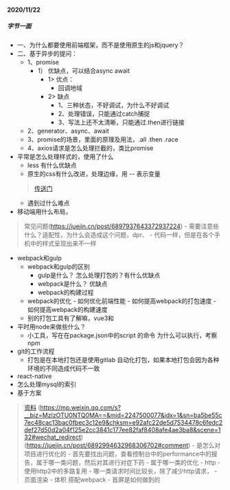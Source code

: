 #### 2020/11/22
##### 字节一面
- 一、为什么都要使用前端框架，而不是使用原生的js和jquery？
- 二、基于异步的提问：
    - 1、promise
        - 1） 优缺点，可以结合async await
            - 1> 优点：
                - 回调地域
            - 2> 缺点
                - 1、三种状态，不好调试，为什么不好调试
                - 2、处理错误，只能通过catch捕捉
                - 3、写法上还不太清晰，只能通过.then进行链接
    - 2、generator、async、await
    - 3、promise的场景，里面的原理及用法，.all  .then .race
    - 4、axios请求是怎么处理拦截的，类比promise
- 平常是怎么处理样式的，使用了什么
    - less 有什么优缺点
    - 原生的css有什么改进，处理边缘，用 -- 表示变量
    > [传送门](http://www.ruanyifeng.com/blog/2017/05/css-variables.html)
    - 遇到过什么难点
- 移动端用什么布局，
> 常见问题(https://juejin.cn/post/6897937643372937224)
    - 需要注意些什么？适配性，为什么会造成这个问题，dpr、
    - 代码一样，但是在各个手机中的样式呈现出来不一样
- webpack和gulp
    - webpack和gulp的区别
        - gulp是什么？ 怎么处理打包的？有什么优缺点
        - webpack是什么？ 优缺点
        - webpack的构建过程
    - webpack的优化
            - 如何优化前端性能
            - 如何提高webpack的打包速度
            - 如何提高webpack的构建速度
    - 别的打包工具有了解嘛，vue3和
- 平时用node来做些什么？ 
    - 小工具，写在在package.json中的script 的命令  为什么可以执行，考察npm
- git的工作流程
    - 打包是在本地打包还是使用gitlab 自动化打包，如果本地打包会因为各种环境的不同造成代码不一致
- react-native
- 怎么处理mysql的索引
- 基于方案
> [资料](https://mp.weixin.qq.com/s/ZsYVjzwZm9dG20f3OjMAWw) (https://mp.weixin.qq.com/s?__biz=MzIzOTU0NTQ0MA==&mid=2247500077&idx=1&sn=ba5be55c7ec48cac13bac0fbec3c12e9&chksm=e92afc22de5d7534478c6fedc2def27d50d2a04f125e2cc3841c177ee82faf8408afe4ae3ba8&scene=132#wechat_redirect)
(https://juejin.cn/post/6892994632968306702#comment)
    - 是怎么对项目进行优化的
        - 首先要找出问题，查看控制台中的performance中的报告，属于哪一类问题，然后对其进行对症下药
        - 属于哪一类的优化
            - http
                - 使用http2中的多路复用
                - 哪一类请求时间比较长，除了减少http请求，
            - 页面渲染
            - 体积 搭配webpack
            - 首屏是如何做到的
